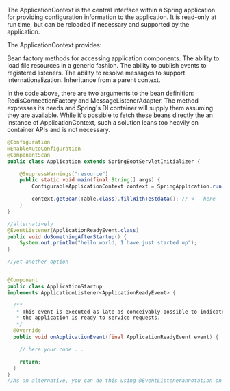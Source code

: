 The ApplicationContext is the central interface within a Spring application for providing configuration information to the application. It is read-only at run time, but can be reloaded if necessary and supported by the application.

The ApplicationContext provides:

Bean factory methods for accessing application components.
The ability to load file resources in a generic fashion.
The ability to publish events to registered listeners.
The ability to resolve messages to support internationalization.
Inheritance from a parent context.

In the code above, there are two arguments to the bean definition: RedisConnectionFactory and MessageListenerAdapter. The method expresses its needs and Spring's DI container will supply them assuming they are available. While it's possible to fetch these beans directly the an instance of ApplicationContext, such a solution leans too heavily on container APIs and is not necessary.

```java
@Configuration
@EnableAutoConfiguration
@ComponentScan
public class Application extends SpringBootServletInitializer {

    @SuppressWarnings("resource")
    public static void main(final String[] args) {
        ConfigurableApplicationContext context = SpringApplication.run(Application.class, args);

        context.getBean(Table.class).fillWithTestdata(); // <-- here
    }
}

//alternatively
@EventListener(ApplicationReadyEvent.class)
public void doSomethingAfterStartup() {
    System.out.println("hello world, I have just started up");
}

//yet another option


@Component
public class ApplicationStartup 
implements ApplicationListener<ApplicationReadyEvent> {

  /**
   * This event is executed as late as conceivably possible to indicate that 
   * the application is ready to service requests.
   */
  @Override
  public void onApplicationEvent(final ApplicationReadyEvent event) {

    // here your code ...

    return;
  }
}
//As an alternative, you can do this using @EventListenerannotation on a Bean method, passing as argument the class event you want to hook to
```
